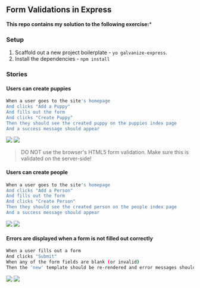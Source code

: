 ## Form Validations in Express

**This repo contains my solution to the following exercise:***

### Setup

1. Scaffold out a new project boilerplate - `yo galvanize-express`.
1. Install the dependencies - `npm install`

### Stories

#### Users can create puppies

```sh
When a user goes to the site's homepage
And clicks "Add a Puppy"
And fills out the form
And clicks "Create Puppy"
Then they should see the created puppy on the puppies index page
And a success message should appear
```

![](wireframes/puppy.png)
![](wireframes/puppies3.png)

> DO NOT use the browser's HTML5 form validation. Make sure this is validated on the server-side!

#### Users can create people

```sh
When a user goes to the site's homepage
And clicks "Add a Person"
And fills out the form
And clicks "Create Person"
Then they should see the created person on the people index page
And a success message should appear
```

![](wireframes/person1.png)
![](wireframes/person3.png)

#### Errors are displayed when a form is not filled out correctly

```sh
When a user fills out a form
And clicks "Submit"
When any of the form fields are blank (or invalid)
Then the 'new' template should be re-rendered and error messages should appear
```
![](wireframes/person2.png)
![](wireframes/puppy2.png)

